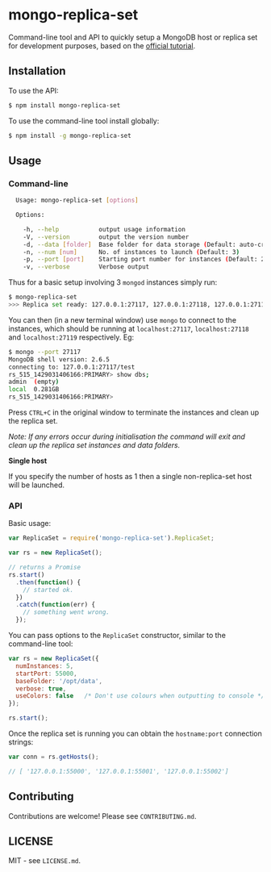 # mongo-replica-set

Command-line tool and API to quickly setup a MongoDB host or replica set for
development purposes, based on the [official tutorial](http://docs.mongodb.org/manual/tutorial/deploy-replica-set-for-testing/).

## Installation

To use the API:

```bash
$ npm install mongo-replica-set
```

To use the command-line tool install globally:

```bash
$ npm install -g mongo-replica-set
```

## Usage

### Command-line

```bash
  Usage: mongo-replica-set [options]

  Options:

    -h, --help           output usage information
    -V, --version        output the version number
    -d, --data [folder]  Base folder for data storage (Default: auto-created folder in system temp folder)
    -n, --num [num]      No. of instances to launch (Default: 3)
    -p, --port [port]    Starting port number for instances (Default: 27117)
    -v, --verbose        Verbose output
```

Thus for a basic setup involving 3 `mongod` instances simply run:

```bash
$ mongo-replica-set
>>> Replica set ready: 127.0.0.1:27117, 127.0.0.1:27118, 127.0.0.1:27119
```

You can then (in a new terminal window) use `mongo` to connect to the instances,
which should be running at `localhost:27117`, `localhost:27118` and
`localhost:27119` respectively. Eg:

```bash
$ mongo --port 27117
MongoDB shell version: 2.6.5
connecting to: 127.0.0.1:27117/test
rs_515_1429031406166:PRIMARY> show dbs;
admin  (empty)
local  0.281GB
rs_515_1429031406166:PRIMARY>
```
Press `CTRL+C` in the original window to terminate the instances and clean up
the replica set.

_Note: If any errors occur during initialisation the command will exit and clean up
the replica set instances and data folders._

**Single host**

If you specify the number of hosts as 1 then a single non-replica-set host
will be launched.

### API

Basic usage:

```js
var ReplicaSet = require('mongo-replica-set').ReplicaSet;

var rs = new ReplicaSet();

// returns a Promise
rs.start()
  .then(function() {
    // started ok.
  })
  .catch(function(err) {
    // something went wrong.
  });
```

You can pass options to the `ReplicaSet` constructor, similar to the command-line
tool:

```js
var rs = new ReplicaSet({
  numInstances: 5,
  startPort: 55000,       
  baseFolder: '/opt/data',
  verbose: true,
  useColors: false   /* Don't use colours when outputting to console */
});

rs.start();
```

Once the replica set is running you can obtain the `hostname:port` connection
strings:

```js
var conn = rs.getHosts();

// [ '127.0.0.1:55000', '127.0.0.1:55001', '127.0.0.1:55002']
```

## Contributing

Contributions are welcome! Please see `CONTRIBUTING.md`.

## LICENSE

MIT - see `LICENSE.md`.
